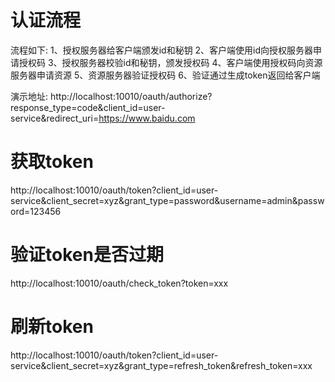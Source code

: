 # 认证流程
流程如下:
1、授权服务器给客户端颁发id和秘钥
2、客户端使用id向授权服务器申请授权码
3、授权服务器校验id和秘钥，颁发授权码
4、客户端使用授权码向资源服务器申请资源
5、资源服务器验证授权码
6、验证通过生成token返回给客户端

演示地址:
http://localhost:10010/oauth/authorize?response_type=code&client_id=user-service&redirect_uri=https://www.baidu.com

# 获取token
http://localhost:10010/oauth/token?client_id=user-service&client_secret=xyz&grant_type=password&username=admin&password=123456

# 验证token是否过期
http://localhost:10010/oauth/check_token?token=xxx

# 刷新token
http://localhost:10010/oauth/token?client_id=user-service&client_secret=xyz&grant_type=refresh_token&refresh_token=xxx